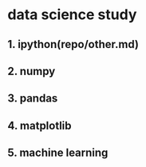 # data science study
## 1. ipython(repo/other.md)
## 2. numpy
## 3. pandas
## 4. matplotlib
## 5. machine learning

